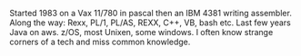 Started 1983 on a Vax 11/780 in pascal then an IBM 4381 writing assembler. 
Along the way: Rexx, PL/1, PL/AS, REXX, C++, VB, bash etc. Last few years Java on aws.
z/OS, most Unixen, some windows. I often know strange corners of a tech and miss common knowledge.
